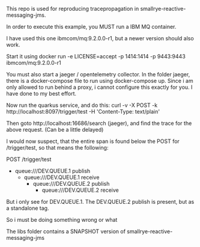 This repo is used for reproducing tracepropagation in smallrye-reactive-messaging-jms.

In order to execute this example, you MUST run a IBM MQ container.

I have used this one ibmcom/mq:9.2.0.0-r1, but a newer version should also work.

Start it using docker run -e LICENSE=accept -p 1414:1414 -p 9443:9443 ibmcom/mq:9.2.0.0-r1

You must also start a jaeger / opentelemetry collector. In the folder jaeger, there is a docker-compose file to run
using
docker-compose up. Since i am only allowed to run behind a proxy, i cannot configure this exactly for you. I have done
to my best effort.

Now run the quarkus service, and do this:
curl -v -X POST -k http://localhost:8097/trigger/test -H 'Content-Type: text/plain'

Then goto http://localhost:16686/search (jaeger), and find the trace for the above request. (Can be a little delayed)

I would now suspect, that the entire span is found below the POST for /trigger/test, so that means the following:

POST /trigger/test

* queue:///DEV.QUEUE.1 publish
    * queue:///DEV.QUEUE.1 receive
        * queue:///DEV.QUEUE.2 publish
            * queue:///DEV.QUEUE.2 receive

But i only see for DEV.QUEUE.1. The DEV.QUEUE.2 publish is present, but as a standalone tag.

So i must be doing something wrong or what

The libs folder contains a SNAPSHOT version of smallrye-reactive-messaging-jms